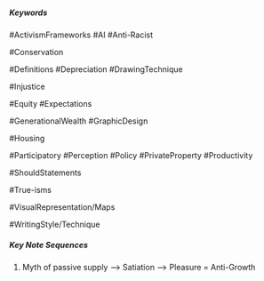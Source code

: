 ##### Keywords

#ActivismFrameworks
#AI 
#Anti-Racist


#Conservation

#Definitions 
#Depreciation 
#DrawingTechnique 

#Injustice

#Equity
#Expectations 


#GenerationalWealth 
#GraphicDesign

#Housing

 #Participatory 
#Perception 
#Policy
#PrivateProperty 
#Productivity




#ShouldStatements 

#True-isms 

#VisualRepresentation/Maps

#WritingStyle/Technique 



##### Key Note Sequences

1. Myth of passive supply --> Satiation --> Pleasure = Anti-Growth